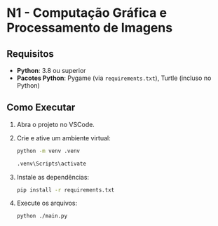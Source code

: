 # N1 - Computação Gráfica e Processamento de Imagens

## Requisitos
- **Python**: 3.8 ou superior
- **Pacotes Python**: Pygame (via `requirements.txt`), Turtle (incluso no Python)

## Como Executar
1. Abra o projeto no VSCode.

2. Crie e ative um ambiente virtual:
   ```bash
   python -m venv .venv
   ```
   ```bash
   .venv\Scripts\activate
   ```
3. Instale as dependências:
   ```bash
   pip install -r requirements.txt
4. Execute os arquivos:
     ```bash
     python ./main.py
     ```
